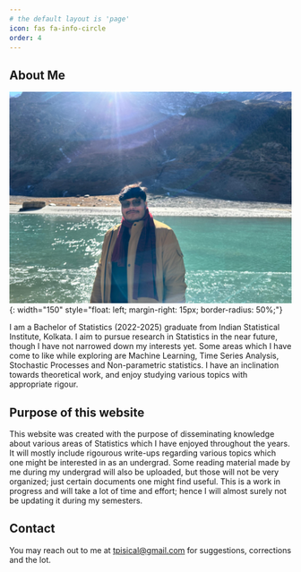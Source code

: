 ```yaml
---
# the default layout is 'page'
icon: fas fa-info-circle
order: 4
---
```

## About Me

![My Profile Image](/assets/img/pfp.jpg){: width="150" style="float: left; margin-right: 15px; border-radius: 50%;"}

I am a Bachelor of Statistics (2022-2025) graduate from Indian Statistical Institute, Kolkata. I aim to pursue research in Statistics in the near future, though I have not narrowed down my interests yet. Some areas which I have come to like while exploring are Machine Learning, Time Series Analysis, Stochastic Processes and Non-parametric statistics. I have an inclination towards theoretical work, and enjoy studying various topics with appropriate rigour.

## Purpose of this website

This website was created with the purpose of disseminating knowledge about various areas of Statistics which I have enjoyed throughout the years. It will mostly include rigourous write-ups regarding various topics which one might be interested in as an undergrad. Some reading material made by me during my undergrad will also be uploaded, but those will not be very organized; just certain documents one might find useful. This is a work in progress and will take a lot of time and effort; hence I will almost surely not be updating it during my semesters.

## Contact

You may reach out to me at [tpisical@gmail.com](mailto:tpisical@gmail.com) for suggestions, corrections and the lot.
